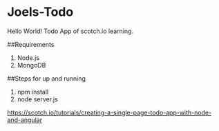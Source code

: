 # Joels-Todo
Hello World! Todo App of scotch.io learning.

##Requirements
1. Node.js
2. MongoDB

##Steps for up and running
1. npm install
2. node server.js

https://scotch.io/tutorials/creating-a-single-page-todo-app-with-node-and-angular
